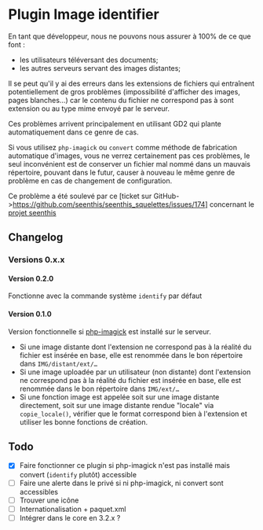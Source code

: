 # Plugin Image identifier

En tant que développeur, nous ne pouvons nous assurer à 100% de ce que font :

* les utilisateurs téléversant des documents;
* les autres serveurs servant des images distantes;

Il se peut qu'il y ai des erreurs dans les extensions de fichiers qui entraînent potentiellement de gros problèmes (impossibilité d'afficher des images, pages blanches…) car le contenu du fichier ne correspond pas à sont extension ou au type mime envoyé par le serveur.

Ces problèmes arrivent principalement en utilisant GD2 qui plante automatiquement dans ce genre de cas.

Si vous utilisez `php-imagick` ou `convert` comme méthode de fabrication automatique d'images, vous ne verrez certainement pas ces problèmes, le seul inconvénient est de conserver un fichier mal nommé dans un mauvais répertoire, pouvant dans le futur, causer à nouveau le même genre de problème en cas de changement de configuration.

Ce problème a été soulevé par ce [ticket sur GitHub->https://github.com/seenthis/seenthis_squelettes/issues/174] concernant le [projet seenthis](http://www.seenthis.net)

## Changelog

### Versions 0.x.x

#### Version 0.2.0

Fonctionne avec la commande système `identify` par défaut

#### Version 0.1.0

Version fonctionnelle si [php-imagick](http://php.net/manual/fr/book.imagick.php) est installé sur le serveur.

* Si une image distante dont l'extension ne correspond pas à la réalité du fichier est insérée en base, elle est renommée dans le bon répertoire dans `IMG/distant/ext/…`
* Si une image uploadée par un utilisateur (non distante) dont l'extension ne correspond pas à la réalité du fichier est insérée en base, elle est renommée dans le bon répertoire dans `IMG/ext/…`
* Si une fonction image est appelée soit sur une image distante directement, soit sur une image distante rendue "locale" via `copie_locale()`, vérifier que le format correspond bien à l'extension et utiliser les bonne fonctions de création.

## Todo

* [x] Faire fonctionner ce plugin si php-imagick n'est pas installé mais convert (`identify` plutôt) accessible
* [ ] Faire une alerte dans le privé si ni php-imagick, ni convert sont accessibles
* [ ] Trouver une icône
* [ ] Internationalisation + paquet.xml
* [ ] Intégrer dans le core en 3.2.x ?